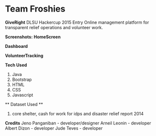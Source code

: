 # Team Froshies

**GiveRight**
DLSU Hackercup 2015 Entry
Online management platform for transparent relief operations and volunteer work.

**Screenshots:**
**HomeScreen**

**Dashboard**

**VolunteerTracking**

**Tech Used**
1. Java
2. Bootstrap
3. HTML
4. CSS
5. Javascript

** Dataset Used **
1. core shelter, cash for work for idps and disaster relief report 2014 


**Credits**
Jeno Panganiban - developer/designer
Arneil Leonin - developer
Albert Dizon - developer
Jude Teves - developer



